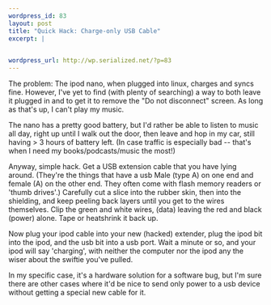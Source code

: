 ```yaml
--- 
wordpress_id: 83
layout: post
title: "Quick Hack: Charge-only USB Cable"
excerpt: |
  

wordpress_url: http://wp.serialized.net/?p=83
---
```

<p>The problem: The ipod nano, when plugged into linux, charges and syncs fine. However, I've yet to find (with plenty of searching) a way to both leave it plugged in and to get it to remove the "Do not disconnect" screen. As long as that's up, I can't play my music.</p>

<p>The nano has a pretty good battery, but I'd rather be able to listen to music all day, right up until I walk out the door, then leave and hop in my car, still having > 3 hours of battery left. (In case traffic is especially bad -- that's when I need my books/podcasts/music the most!)</p>

<p>Anyway, simple hack. Get a <span class="caps">USB </span>extension cable that you have lying around. (They're the things that have a usb Male (type A) on one end and female (A) on the other end. They often come with flash memory readers or 'thumb drives'.) Carefully cut a slice into the rubber skin, then into the shielding, and keep peeling back layers until you get to the wires themselves. Clip the green and white wires, (data) leaving the red and black (power) alone. Tape or heatshrink it back up.</p>

<p>Now plug your ipod cable into your new (hacked) extender, plug the ipod bit into the ipod, and the usb bit into a usb port. Wait a minute or so, and your ipod will say 'charging', with neither the computer nor the ipod any the wiser about the swiftie you've pulled.</p>

<p>In my specific case, it's a hardware solution for a software bug, but I'm sure there are other cases where it'd be nice to send only power to a usb device without getting a special new cable for it.</p>
